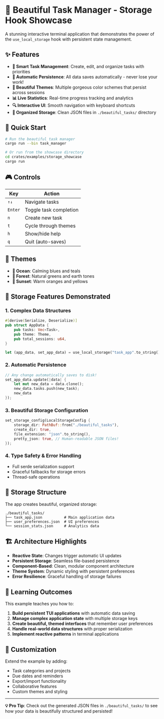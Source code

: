 # 🎨 Beautiful Task Manager - Storage Hook Showcase

A stunning interactive terminal application that demonstrates the power of the `use_local_storage` hook with persistent state management.

## ✨ Features

- **🎯 Smart Task Management**: Create, edit, and organize tasks with priorities
- **💾 Automatic Persistence**: All data saves automatically - never lose your work!
- **🎨 Beautiful Themes**: Multiple gorgeous color schemes that persist across sessions
- **📊 Live Statistics**: Real-time progress tracking and analytics
- **🔍 Interactive UI**: Smooth navigation with keyboard shortcuts
- **📁 Organized Storage**: Clean JSON files in `./beautiful_tasks/` directory

## 🚀 Quick Start

```bash
# Run the beautiful task manager
cargo run --bin task_manager

# Or run from the showcase directory
cd crates/examples/storage_showcase
cargo run
```

## 🎮 Controls

| Key | Action |
|-----|--------|
| `↑↓` | Navigate tasks |
| `Enter` | Toggle task completion |
| `n` | Create new task |
| `t` | Cycle through themes |
| `h` | Show/hide help |
| `q` | Quit (auto-saves) |

## 🎨 Themes

- **🌊 Ocean**: Calming blues and teals
- **🌲 Forest**: Natural greens and earth tones  
- **🌅 Sunset**: Warm oranges and yellows

## 💾 Storage Features Demonstrated

### 1. **Complex Data Structures**
```rust
#[derive(Serialize, Deserialize)]
pub struct AppData {
    pub tasks: Vec<Task>,
    pub theme: Theme,
    pub total_sessions: u64,
}

let (app_data, set_app_data) = use_local_storage("task_app".to_string(), AppData::default());
```

### 2. **Automatic Persistence**
```rust
// Any change automatically saves to disk!
set_app_data.update(|data| {
    let mut new_data = data.clone();
    new_data.tasks.push(new_task);
    new_data
});
```

### 3. **Beautiful Storage Configuration**
```rust
set_storage_config(LocalStorageConfig {
    storage_dir: PathBuf::from("./beautiful_tasks"),
    create_dir: true,
    file_extension: "json".to_string(),
    pretty_json: true, // Human-readable JSON files!
});
```

### 4. **Type Safety & Error Handling**
- Full serde serialization support
- Graceful fallbacks for storage errors
- Thread-safe operations

## 📁 Storage Structure

The app creates beautiful, organized storage:

```
./beautiful_tasks/
├── task_app.json          # Main application data
├── user_preferences.json  # UI preferences
└── session_stats.json     # Analytics data
```

## 🏗️ Architecture Highlights

- **Reactive State**: Changes trigger automatic UI updates
- **Persistent Storage**: Seamless file-based persistence
- **Component-Based**: Clean, modular component architecture
- **Theme System**: Dynamic styling with persistent preferences
- **Error Resilience**: Graceful handling of storage failures

## 🎯 Learning Outcomes

This example teaches you how to:

1. **Build persistent TUI applications** with automatic data saving
2. **Manage complex application state** with multiple storage keys
3. **Create beautiful, themed interfaces** that remember user preferences
4. **Handle real-world data structures** with proper serialization
5. **Implement reactive patterns** in terminal applications

## 🔧 Customization

Extend the example by adding:
- Task categories and projects
- Due dates and reminders
- Export/import functionality
- Collaborative features
- Custom themes and styling

---

**💡 Pro Tip**: Check out the generated JSON files in `./beautiful_tasks/` to see how your data is beautifully structured and persisted!
